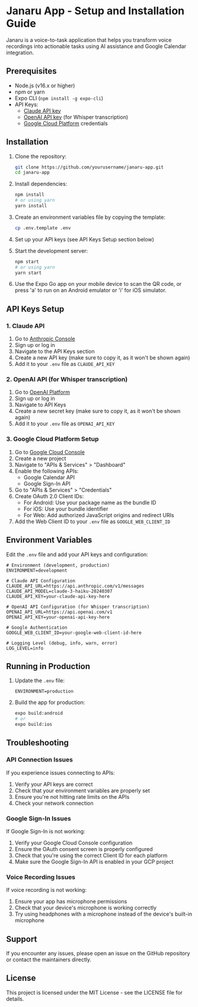 # Janaru App - Setup and Installation Guide

Janaru is a voice-to-task application that helps you transform voice recordings into actionable tasks using AI assistance and Google Calendar integration.

## Prerequisites

- Node.js (v16.x or higher)
- npm or yarn
- Expo CLI (`npm install -g expo-cli`)
- API Keys:
  - [Claude API key](https://console.anthropic.com/)
  - [OpenAI API key](https://platform.openai.com/api-keys) (for Whisper transcription)
  - [Google Cloud Platform](https://console.cloud.google.com/) credentials

## Installation

1. Clone the repository:
   ```bash
   git clone https://github.com/yourusername/janaru-app.git
   cd janaru-app
   ```

2. Install dependencies:
   ```bash
   npm install
   # or using yarn
   yarn install
   ```

3. Create an environment variables file by copying the template:
   ```bash
   cp .env.template .env
   ```

4. Set up your API keys (see API Keys Setup section below)

5. Start the development server:
   ```bash
   npm start
   # or using yarn
   yarn start
   ```

6. Use the Expo Go app on your mobile device to scan the QR code, or press 'a' to run on an Android emulator or 'i' for iOS simulator.

## API Keys Setup

### 1. Claude API

1. Go to [Anthropic Console](https://console.anthropic.com/)
2. Sign up or log in
3. Navigate to the API Keys section
4. Create a new API key (make sure to copy it, as it won't be shown again)
5. Add it to your `.env` file as `CLAUDE_API_KEY`

### 2. OpenAI API (for Whisper transcription)

1. Go to [OpenAI Platform](https://platform.openai.com/api-keys)
2. Sign up or log in
3. Navigate to API Keys
4. Create a new secret key (make sure to copy it, as it won't be shown again)
5. Add it to your `.env` file as `OPENAI_API_KEY`

### 3. Google Cloud Platform Setup

1. Go to [Google Cloud Console](https://console.cloud.google.com/)
2. Create a new project
3. Navigate to "APIs & Services" > "Dashboard"
4. Enable the following APIs:
   - Google Calendar API
   - Google Sign-In API
5. Go to "APIs & Services" > "Credentials"
6. Create OAuth 2.0 Client IDs:
   - For Android: Use your package name as the bundle ID
   - For iOS: Use your bundle identifier
   - For Web: Add authorized JavaScript origins and redirect URIs
7. Add the Web Client ID to your `.env` file as `GOOGLE_WEB_CLIENT_ID`

## Environment Variables

Edit the `.env` file and add your API keys and configuration:

```
# Environment (development, production)
ENVIRONMENT=development

# Claude API Configuration
CLAUDE_API_URL=https://api.anthropic.com/v1/messages
CLAUDE_API_MODEL=claude-3-haiku-20240307
CLAUDE_API_KEY=your-claude-api-key-here

# OpenAI API Configuration (for Whisper transcription)
OPENAI_API_URL=https://api.openai.com/v1
OPENAI_API_KEY=your-openai-api-key-here

# Google Authentication
GOOGLE_WEB_CLIENT_ID=your-google-web-client-id-here

# Logging Level (debug, info, warn, error)
LOG_LEVEL=info
```

## Running in Production

1. Update the `.env` file:
   ```
   ENVIRONMENT=production
   ```

2. Build the app for production:
   ```bash
   expo build:android
   # or
   expo build:ios
   ```

## Troubleshooting

### API Connection Issues

If you experience issues connecting to APIs:

1. Verify your API keys are correct
2. Check that your environment variables are properly set
3. Ensure you're not hitting rate limits on the APIs
4. Check your network connection

### Google Sign-In Issues

If Google Sign-In is not working:

1. Verify your Google Cloud Console configuration
2. Ensure the OAuth consent screen is properly configured
3. Check that you're using the correct Client ID for each platform
4. Make sure the Google Sign-In API is enabled in your GCP project

### Voice Recording Issues

If voice recording is not working:

1. Ensure your app has microphone permissions
2. Check that your device's microphone is working correctly
3. Try using headphones with a microphone instead of the device's built-in microphone

## Support

If you encounter any issues, please open an issue on the GitHub repository or contact the maintainers directly.

## License

This project is licensed under the MIT License - see the LICENSE file for details.
